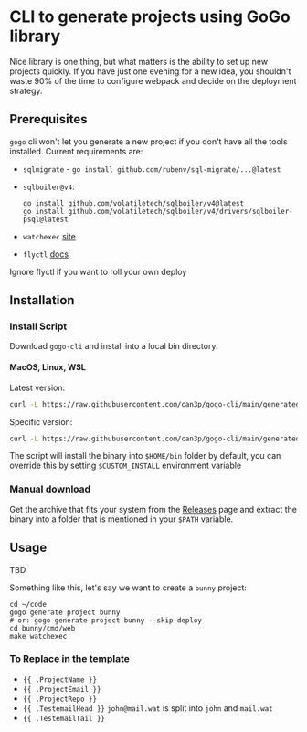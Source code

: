 # CLI to generate projects using GoGo library

Nice library is one thing, but what matters is the ability to set up new
projects quickly. If you have just one evening for a new idea, you shouldn't
waste 90% of the time to configure webpack and decide on the deployment
strategy.


## Prerequisites

`gogo` cli won't let you generate a new project if you don't have all the tools
installed. Current requirements are:

- `sqlmigrate` - `go install github.com/rubenv/sql-migrate/...@latest`
- `sqlboiler@v4`:

  ```
  go install github.com/volatiletech/sqlboiler/v4@latest
  go install github.com/volatiletech/sqlboiler/v4/drivers/sqlboiler-psql@latest
  ```

- `watchexec` [site](https://github.com/watchexec/watchexec)
- `flyctl` [docs](https://fly.io/docs/hands-on/install-flyctl/)

Ignore flyctl if you want to roll your own deploy

## Installation

### Install Script

Download `gogo-cli` and install into a local bin directory.

#### MacOS, Linux, WSL

Latest version:

```bash
curl -L https://raw.githubusercontent.com/can3p/gogo-cli/main/generated/install.sh | sh
```

Specific version:

```bash
curl -L https://raw.githubusercontent.com/can3p/gogo-cli/main/generated/install.sh | sh -s 0.0.4
```

The script will install the binary into `$HOME/bin` folder by default, you can override this by setting
`$CUSTOM_INSTALL` environment variable

### Manual download

Get the archive that fits your system from the [Releases](https://github.com/can3p/gogo-cli/releases) page and
extract the binary into a folder that is mentioned in your `$PATH` variable.

## Usage

TBD

Something like this, let's say we want to create a `bunny` project:

```
cd ~/code
gogo generate project bunny
# or: gogo generate project bunny --skip-deploy
cd bunny/cmd/web
make watchexec
```

### To Replace in the template

* `{{ .ProjectName }}`
* `{{ .ProjectEmail }}`
* `{{ .ProjectRepo }}`
* `{{ .TestemailHead }}` `john@mail.wat` is split into `john` and `mail.wat`
* `{{ .TestemailTail }}`
